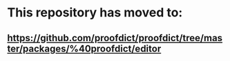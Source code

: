 # This repository has moved to:
## <https://github.com/proofdict/proofdict/tree/master/packages/%40proofdict/editor>